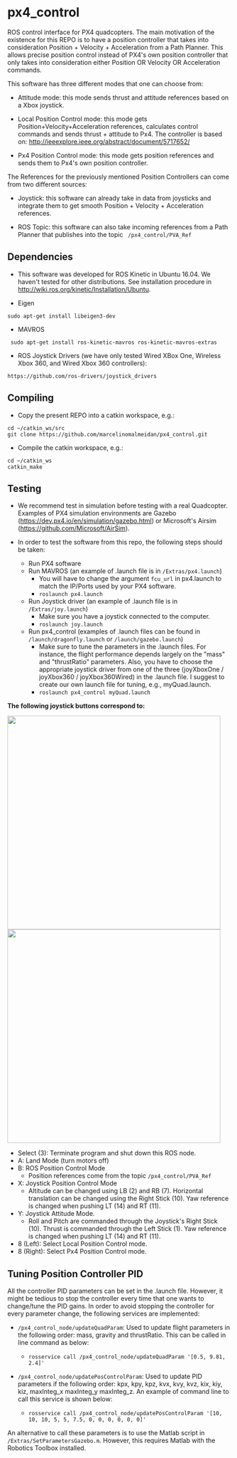 # px4_control
ROS control interface for PX4 quadcopters. The main motivation of the existence for this REPO is to have a position controller that takes into consideration Position + Velocity + Acceleration from a Path Planner. This allows precise position control instead of PX4's own position controller that only takes into consideration either Position OR Velocity OR Acceleration commands.

This software has three different modes that one can choose from:

- Attitude mode: this mode sends thrust and attitude references based on a Xbox joystick.

- Local Position Control mode: this mode gets Position+Velocity+Acceleration references, calculates control commands and sends thrust + attitude to Px4. The controller is based on:
http://ieeexplore.ieee.org/abstract/document/5717652/

- Px4 Position Control mode: this mode gets position references and sends them to Px4's own position controller. 

The References for the previously mentioned Position Controllers can come from two different sources:

- Joystick: this software can already take in data from joysticks and integrate them to get smooth Position + Velocity + Acceleration references.

- ROS Topic: this software can also take incoming references from a Path Planner that publishes into the topic ``` /px4_control/PVA_Ref```

## Dependencies

- This software was developed for ROS Kinetic in Ubuntu 16.04. We haven't tested for other distributions. See installation procedure in http://wiki.ros.org/kinetic/Installation/Ubuntu.

- Eigen

```sudo apt-get install libeigen3-dev ```

- MAVROS

``` sudo apt-get install ros-kinetic-mavros ros-kinetic-mavros-extras```

- ROS Joystick Drivers (we have only tested Wired XBox One, Wireless Xbox 360, and Wired Xbox 360 controllers):

```https://github.com/ros-drivers/joystick_drivers```


## Compiling

- Copy the present REPO into a catkin workspace, e.g.:

```
cd ~/catkin_ws/src
git clone https://github.com/marcelinomalmeidan/px4_control.git
```

- Compile the catkin workspace, e.g.:

```
cd ~/catkin_ws
catkin_make
```

## Testing

- We recommend test in simulation before testing with a real Quadcopter. Examples of PX4 simulation environments are Gazebo (https://dev.px4.io/en/simulation/gazebo.html) or Microsoft's Airsim (https://github.com/Microsoft/AirSim).

- In order to test the software from this repo, the following steps should be taken:
	- Run PX4 software
	- Run MAVROS (an example of .launch file is in ```/Extras/px4.launch```)
		- You will have to change the argument ```fcu_url``` in px4.launch to match the IP/Ports used by your PX4 software.
		- ```roslaunch px4.launch```
	- Run Joystick driver (an example of .launch file is in ```/Extras/joy.launch```)
		- Make sure you have a joystick connected to the computer.
		- ```roslaunch joy.launch```
	- Run px4_control (examples of .launch files can be found in ```/launch/dragonfly.launch``` or ```/launch/gazebo.launch```)
		- Make sure to tune the parameters in the .launch files. For instance, the flight performance depends largely on the "mass" and "thrustRatio" parameters. Also, you have to choose the appropriate joystick driver from one of the three (joyXboxOne  /  joyXbox360  /  joyXbox360Wired) in the .launch file. I suggest to create our own launch file for tuning, e.g., myQuad.launch.
		- ```roslaunch px4_control myQuad.launch```

**The following joystick buttons correspond to:**

<img src="http://compass.xboxlive.com/assets/c7/a1/c7a12fbe-af04-4a90-92f2-18338219c2aa.png?n=one-controller-front-l.png" width="480"> <img src="http://compass.xboxlive.com/assets/0f/8b/0f8babd7-1e9e-4122-996a-9b81f9482679.png?n=one-controller-back-l.png" width="480">

* Select (3): Terminate program and shut down this ROS node.
* A: Land Mode (turn motors off)
* B: ROS Position Control Mode
	* Position references come from the topic ```/px4_control/PVA_Ref```
* X: Joystick Position Control Mode
	* Altitude can be changed using LB (2) and RB (7). Horizontal translation can be changed using the Right Stick (10). Yaw reference is changed when pushing LT (14) and RT (11).
* Y: Joystick Attitude Mode.
	* Roll and Pitch are commanded through the Joystick's Right Stick (10). Thrust is commanded through the Left Stick (1). Yaw reference is changed when pushing LT (14) and RT (11).
* 8 (Left): Select Local Position Control mode. 
* 8 (Right): Select Px4 Position Control mode. 


## Tuning Position Controller PID

All the controller PID parameters can be set in the .launch file. However, it might be tedious to stop the controller every time that one wants to change/tune the PID gains. In order to avoid stopping the controller for every parameter change, the following services are implemented:

- ```/px4_control_node/updateQuadParam```: Used to update flight parameters in the following order: mass, gravity and thrustRatio. This can be called in line command as below:

	- ```rosservice call /px4_control_node/updateQuadParam '[0.5, 9.81, 2.4]'```

- ```/px4_control_node/updatePosControlParam```: Used to update PID parameters if the following order: kpx, kpy, kpz, kvx, kvy, kvz, kix, kiy, kiz, maxInteg_x maxInteg_y maxInteg_z. An example of command line to call this service is shown below:

	- ```rosservice call /px4_control_node/updatePosControlParam '[10, 10, 10, 5, 5, 7.5, 0, 0, 0, 0, 0, 0]'```

An alternative to call these parameters is to use the Matlab script in ```/Extras/SetParametersGazebo.m```. However, this requires Matlab with the Robotics Toolbox installed. 
